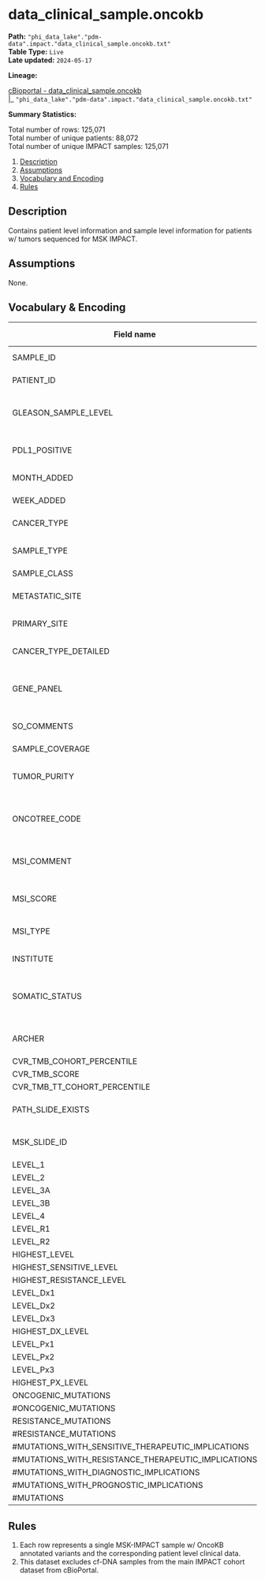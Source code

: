 # data_clinical_sample.oncokb

<b>Path:</b> `"phi_data_lake"."pdm-data".impact."data_clinical_sample.oncokb.txt"` <br/>
<b>Table Type:</b> `Live` <br/>
<b>Late updated:</b> `2024-05-17` <br/>

<b>Lineage:</b> 

[cBioportal - data_clinical_sample.oncokb](https://github.mskcc.org/cdsi/oncokb-annotated-msk-impact/blob/main/data_clinical_sample.oncokb.txt.gz) <br/>
|_ `"phi_data_lake"."pdm-data".impact."data_clinical_sample.oncokb.txt"` <br/>

<b>Summary Statistics:</b>

Total number of rows: 125,071 <br/>
Total number of unique patients: 88,072 <br/>
Total number of unique IMPACT samples: 125,071 <br/>


1. [Description](#description)
2. [Assumptions](#assumptions)
3. [Vocabulary and Encoding](#vocabulary)
3. [Rules](#rules)


## Description <a name="description"></a>

Contains patient level information and sample level information for patients w/ tumors sequenced for MSK IMPACT.

## Assumptions <a name="assumptions"></a>

None. 

## Vocabulary & Encoding <a name="vocabulary"></a>

| **Field name** | **Description** | **Field Type** | **Encoding** |
|---|---|---|---|
| SAMPLE_ID | The IMPACT sample ID | string | |
| PATIENT_ID | The patient's DMP_ID | string | |
| GLEASON_SAMPLE_LEVEL | Gleason score reported on sample| string | integer 0 to 9 |
| PDL1_POSITIVE | Was sample labelled PD-L1 positive? | string | 'Yes', 'No', or empty string |
| MONTH_ADDED | Month added to cBioPortal | string | YYYY/MM |
| WEEK_ADDED | Week added to cBioPortal | string | YYYY 'Wk.' # |
| CANCER_TYPE | General cancer type | string | |
| SAMPLE_TYPE | Is sample primary of metastatic? | string | Primary, Metastasis |
| SAMPLE_CLASS | | string | |
| METASTATIC_SITE | Location of metastatic site | string | |
| PRIMARY_SITE | Location of primary site | string | |
| CANCER_TYPE_DETAILED | Specific cancer subtype | string | |
| GENE_PANEL | The IMPACT gene panel that was used | string | IMPACT341, IMPACT410, etc.|
| SO_COMMENTS | Physician sign-out comments | | |
| SAMPLE_COVERAGE | | | |
| TUMOR_PURITY | Proportion of cancer cells in tissue sample | string | |
| ONCOTREE_CODE | The OncoTree cancer-type code | string | |
| MSI_COMMENT | Microsatellite Instability (MSI) comment | string | |
| MSI_SCORE | Microsatellite Instability (MSI) score | string | |
| MSI_TYPE | Microsatellite Instability (MSI) type | string | Stable, Instable, or Indeterminate |
| INSTITUTE | Institute source | string | MSKCC, etc. |
| SOMATIC_STATUS | Is there a matched somatic sample for comparison? | string | Matched, Unmatched |
| ARCHER | Was MSK-ARCHER test performed? | string | YES, NO |
| CVR_TMB_COHORT_PERCENTILE | | | |
| CVR_TMB_SCORE | | | |
| CVR_TMB_TT_COHORT_PERCENTILE | | | |
| PATH_SLIDE_EXISTS | Is there a pathology slide ID? | string | YES, NO |
| MSK_SLIDE_ID | Matching pathology slide ID | string | |
| LEVEL_1 | | | |
| LEVEL_2 | | | |
| LEVEL_3A | | | |
| LEVEL_3B | | | |
| LEVEL_4 | | | |
| LEVEL_R1 | | | |
| LEVEL_R2 | | | |
| HIGHEST_LEVEL | | | |
| HIGHEST_SENSITIVE_LEVEL | | | |
| HIGHEST_RESISTANCE_LEVEL | | | |
| LEVEL_Dx1 | | | |
| LEVEL_Dx2 | | | |
| LEVEL_Dx3 | | | |
| HIGHEST_DX_LEVEL | | | |
| LEVEL_Px1 | | | |
| LEVEL_Px2 | | | |
| LEVEL_Px3 | | | |
| HIGHEST_PX_LEVEL | | | |
| ONCOGENIC_MUTATIONS | | | |
| #ONCOGENIC_MUTATIONS | | | |
| RESISTANCE_MUTATIONS | | | |
| #RESISTANCE_MUTATIONS | | | |
| #MUTATIONS_WITH_SENSITIVE_THERAPEUTIC_IMPLICATIONS | | | |
| #MUTATIONS_WITH_RESISTANCE_THERAPEUTIC_IMPLICATIONS | | | |
| #MUTATIONS_WITH_DIAGNOSTIC_IMPLICATIONS | | | |
| #MUTATIONS_WITH_PROGNOSTIC_IMPLICATIONS | | | |
| #MUTATIONS | | | |

## Rules <a name="rules"></a>

1. Each row represents a single MSK-IMPACT sample w/ OncoKB annotated variants and the corresponding patient level clinical data.
2. This dataset excludes cf-DNA samples from the main IMPACT cohort dataset from cBioPortal.

